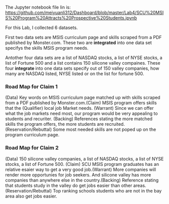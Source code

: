 The Jupyter notebook file lin is: 
https://github.com/meiyuanli312/Dashboard/blob/master/Lab4/SCU%20MSIS%20Program%20Attracts%20Prospective%20Students.ipynb

For this Lab, I collected 6 datasets.

First two data sets are MSIS curriculum page and skills scraped from a PDF published by Monster.com. These two are <b>integrated</b> into one data set specifys the skills MSIS program needs.


Antother four data sets are a list of NASDAQ stocks, a list of NYSE stocks, a list of Fortune 500 and a list contains 150 silicone valley compaines. These four <b>integrate </b> into one data sets specify out of 150 valley companies, how many are NASDAQ listed, NYSE listed or on the list for fortune 500.

### Road Map for  Claim 1
(Data) Key words on MSIS curriculum page matched up  with skills scraped from a PDF published by Monster.com.(Claim) MSIS program offers skills that the (Qualifier) local job Market needs. (Warrant) Since we can offer what the job markets need most, our program would be very appealing to students and recuriter. (Backing) References stating the more matched skills the program offers, the more students are recruited.(Reservation/Rebuttal) Some most needed skills are not poped up on the program curriculum page.

### Road Map for Claim 2
(Data) 150 silicone valley companies, a list of NASDAQ stocks, a list of NYSE stocks, a list of Fortune 500. (Claim) SCU MSIS program graduates has an relative esaier way to get a very good job.(Warrant) More companies will render more opportunies for job seekers. And silicone valley has more companies than anywhere else in the country.(Backing) Reference stating that students study in the valley do get jobs easier than other areas.(Reservation/Rebuttal) Top ranking schools students who are not in the bay area also get jobs easier.

